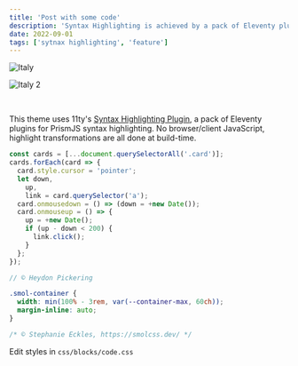 ```yaml
---
title: 'Post with some code'
description: 'Syntax Highlighting is achieved by a pack of Eleventy plugins. No browser/client JavaScript, highlight transformations are all done at build-time.'
date: 2022-09-01
tags: ['sytnax highlighting', 'feature']
---
```

![Italy](https://applegate-paul.mo.cloudinary.net/zoom/Beautiful_Italy.jpg)

![Italy 2](https://res.cloudinary.com/paulapplegate-com/image/upload/c_limit/dpr_auto/f_auto,q_auto/w_auto:breakpoints_200_1920_30_15/Beautiful_Italy.jpg)

<img data-src="https://res.cloudinary.com/paulapplegate-com/image/upload/c_limit,w_auto/dpr_auto,f_auto,q_auto/hillshire-farm-2_fx2mno.jpg" class="cld-responsive">

<img data-src="https://res.cloudinary.com/paulapplegate-com/image/upload/c_limit,w_auto/dpr_auto,f_auto,q_auto/claudio-schwarz-b_qczKSP_X4-unsplash_hozv15.jpg" class="cld-responsive">
<img data-src="https://res.cloudinary.com/paulapplegate-com/image/upload/c_limit,w_auto/dpr_auto,f_auto,q_auto/DaPlane.jpg" class="cld-responsive">
<img data-src="https://res.cloudinary.com/paulapplegate-com/image/upload/c_limit,w_auto/dpr_auto,f_auto,q_auto/i0dohywpq5oldnhgleze.jpg" class="cld-responsive">




This theme uses 11ty's [Syntax Highlighting Plugin](https://www.11ty.dev/docs/plugins/syntaxhighlight/), a pack of Eleventy plugins for PrismJS syntax highlighting. No browser/client JavaScript, highlight transformations are all done at build-time.

```js
const cards = [...document.querySelectorAll('.card')];
cards.forEach(card => {
  card.style.cursor = 'pointer';
  let down,
    up,
    link = card.querySelector('a');
  card.onmousedown = () => (down = +new Date());
  card.onmouseup = () => {
    up = +new Date();
    if (up - down < 200) {
      link.click();
    }
  };
});

// © Heydon Pickering
```

```css
.smol-container {
  width: min(100% - 3rem, var(--container-max, 60ch));
  margin-inline: auto;
}

/* © Stephanie Eckles, https://smolcss.dev/ */
```

Edit styles in `css/blocks/code.css`
